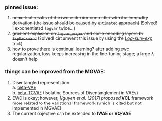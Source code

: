 ### pinned issue:
1. <s>numerical results of the two estimator contradict with the inequality derivation (the issue should be caused by `estimated` approach)</s> (Solved! I exponentiated `logvar` twice...)
2. <s>gradient explosion on `logvar_major` and some encoding layers by `ExpBackward`</s> (Solved! circumvent this issue by using the <u>*Log-sum-exp*</u> trick)
3. how to prove there is continual learning? after adding ewc regularization, loss keeps increasing in the fine-tuning stage; a large $\lambda$ doesn't help

### things can be improved from the MGVAE:
1. Disentangled representation:  
	a. [beta-VAE](https://arxiv.org/pdf/1804.03599.pdf)  
	b. [beta-TCVAE](https://proceedings.neurips.cc/paper_files/paper/2018/file/1ee3dfcd8a0645a25a35977997223d22-Paper.pdf) (Isolating Sources of Disentanglement in VAEs)
2. EWC is okay; however, *Nguyen et al. (2017) proposed* **VCL** framework more related to the variational framework (which is cited but not implemented in MGVAE)
3. The current objective can be extended to **IWAE or VQ-VAE**
